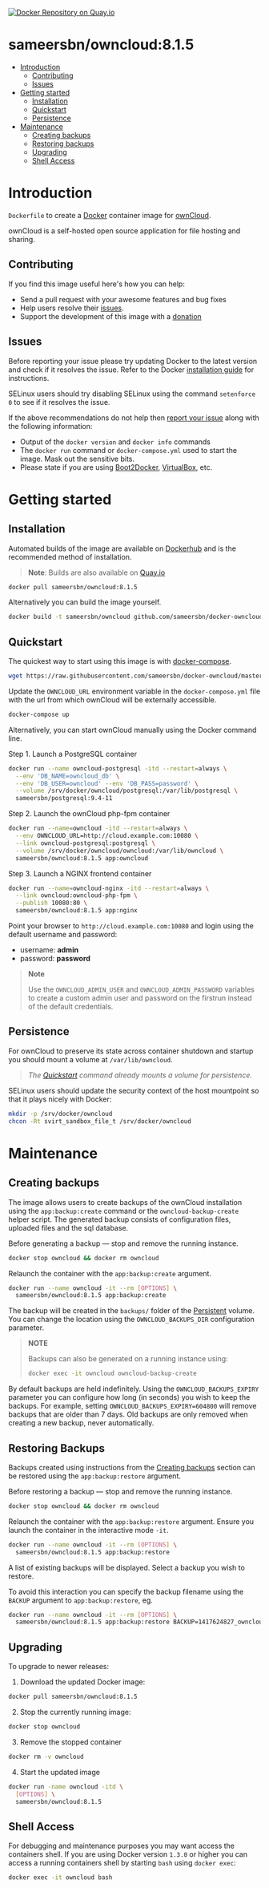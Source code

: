 [![Docker Repository on Quay.io](https://quay.io/repository/sameersbn/owncloud/status "Docker Repository on Quay.io")](https://quay.io/repository/sameersbn/owncloud)

# sameersbn/owncloud:8.1.5

- [Introduction](#introduction)
  - [Contributing](#contributing)
  - [Issues](#issues)
- [Getting started](#getting-started)
  - [Installation](#installation)
  - [Quickstart](#quickstart)
  - [Persistence](#persistence)
- [Maintenance](#maintenance)
  - [Creating backups](#creating-backups)
  - [Restoring backups](#restoring-backups)
  - [Upgrading](#upgrading)
  - [Shell Access](#shell-access)

# Introduction

`Dockerfile` to create a [Docker](https://www.docker.com/) container image for [ownCloud](https://owncloud.org/).

ownCloud is a self-hosted open source application for file hosting and sharing.

## Contributing

If you find this image useful here's how you can help:

- Send a pull request with your awesome features and bug fixes
- Help users resolve their [issues](../../issues?q=is%3Aopen+is%3Aissue).
- Support the development of this image with a [donation](http://www.damagehead.com/donate/)

## Issues

Before reporting your issue please try updating Docker to the latest version and check if it resolves the issue. Refer to the Docker [installation guide](https://docs.docker.com/installation) for instructions.

SELinux users should try disabling SELinux using the command `setenforce 0` to see if it resolves the issue.

If the above recommendations do not help then [report your issue](../../issues/new) along with the following information:

- Output of the `docker version` and `docker info` commands
- The `docker run` command or `docker-compose.yml` used to start the image. Mask out the sensitive bits.
- Please state if you are using [Boot2Docker](http://www.boot2docker.io), [VirtualBox](https://www.virtualbox.org), etc.

# Getting started

## Installation

Automated builds of the image are available on [Dockerhub](https://hub.docker.com/r/sameersbn/owncloud) and is the recommended method of installation.

> **Note**: Builds are also available on [Quay.io](https://quay.io/repository/sameersbn/owncloud)

```bash
docker pull sameersbn/owncloud:8.1.5
```

Alternatively you can build the image yourself.

```bash
docker build -t sameersbn/owncloud github.com/sameersbn/docker-owncloud
```

## Quickstart

The quickest way to start using this image is with [docker-compose](https://docs.docker.com/compose/).

```bash
wget https://raw.githubusercontent.com/sameersbn/docker-owncloud/master/docker-compose.example.yml -O docker-compose.yml
```

Update the `OWNCLOUD_URL` environment variable in the `docker-compose.yml` file with the url from which ownCloud will be externally accessible.

```bash
docker-compose up
```

Alternatively, you can start ownCloud manually using the Docker command line.

Step 1. Launch a PostgreSQL container

```bash
docker run --name owncloud-postgresql -itd --restart=always \
  --env 'DB_NAME=owncloud_db' \
  --env 'DB_USER=owncloud' --env 'DB_PASS=password' \
  --volume /srv/docker/owncloud/postgresql:/var/lib/postgresql \
  sameersbn/postgresql:9.4-11

```

Step 2. Launch the ownCloud php-fpm container

```bash
docker run --name=owncloud -itd --restart=always \
  --env OWNCLOUD_URL=http://cloud.example.com:10080 \
  --link owncloud-postgresql:postgresql \
  --volume /srv/docker/owncloud/owncloud:/var/lib/owncloud \
  sameersbn/owncloud:8.1.5 app:owncloud
```

Step 3. Launch a NGINX frontend container

```bash
docker run --name=owncloud-nginx -itd --restart=always \
  --link owncloud:owncloud-php-fpm \
  --publish 10080:80 \
  sameersbn/owncloud:8.1.5 app:nginx
```

Point your browser to `http://cloud.example.com:10080` and login using the default username and password:

* username: **admin**
* password: **password**

> **Note**
>
> Use the `OWNCLOUD_ADMIN_USER` and `OWNCLOUD_ADMIN_PASSWORD` variables to create a custom admin user and password on the firstrun instead of the default credentials.

## Persistence

For ownCloud to preserve its state across container shutdown and startup you should mount a volume at `/var/lib/owncloud`.

> *The [Quickstart](#quickstart) command already mounts a volume for persistence.*

SELinux users should update the security context of the host mountpoint so that it plays nicely with Docker:

```bash
mkdir -p /srv/docker/owncloud
chcon -Rt svirt_sandbox_file_t /srv/docker/owncloud
```

# Maintenance

## Creating backups

The image allows users to create backups of the ownCloud installation using the `app:backup:create` command or the `owncloud-backup-create` helper script. The generated backup consists of configuration files, uploaded files and the sql database.

Before generating a backup — stop and remove the running instance.

```bash
docker stop owncloud && docker rm owncloud
```

Relaunch the container with the `app:backup:create` argument.

```bash
docker run --name owncloud -it --rm [OPTIONS] \
  sameersbn/owncloud:8.1.5 app:backup:create
```

The backup will be created in the `backups/` folder of the [Persistent](#persistence) volume. You can change the location using the `OWNCLOUD_BACKUPS_DIR` configuration parameter.

> **NOTE**
>
> Backups can also be generated on a running instance using:
>
>  ```bash
>  docker exec -it owncloud owncloud-backup-create
>  ```

By default backups are held indefinitely. Using the `OWNCLOUD_BACKUPS_EXPIRY` parameter you can configure how long (in seconds) you wish to keep the backups. For example, setting `OWNCLOUD_BACKUPS_EXPIRY=604800` will remove backups that are older than 7 days. Old backups are only removed when creating a new backup, never automatically.

## Restoring Backups

Backups created using instructions from the [Creating backups](#creating-backups) section can be restored using the `app:backup:restore` argument.

Before restoring a backup — stop and remove the running instance.

```bash
docker stop owncloud && docker rm owncloud
```

Relaunch the container with the `app:backup:restore` argument. Ensure you launch the container in the interactive mode `-it`.

```bash
docker run --name owncloud -it --rm [OPTIONS] \
  sameersbn/owncloud:8.1.5 app:backup:restore
```

A list of existing backups will be displayed. Select a backup you wish to restore.

To avoid this interaction you can specify the backup filename using the `BACKUP` argument to `app:backup:restore`, eg.

```bash
docker run --name owncloud -it --rm [OPTIONS] \
  sameersbn/owncloud:8.1.5 app:backup:restore BACKUP=1417624827_owncloud_backup.tar
```

## Upgrading

To upgrade to newer releases:

  1. Download the updated Docker image:

  ```bash
  docker pull sameersbn/owncloud:8.1.5
  ```

  2. Stop the currently running image:

  ```bash
  docker stop owncloud
  ```

  3. Remove the stopped container

  ```bash
  docker rm -v owncloud
  ```

  4. Start the updated image

  ```bash
  docker run -name owncloud -itd \
    [OPTIONS] \
    sameersbn/owncloud:8.1.5
  ```

## Shell Access

For debugging and maintenance purposes you may want access the containers shell. If you are using Docker version `1.3.0` or higher you can access a running containers shell by starting `bash` using `docker exec`:

```bash
docker exec -it owncloud bash
```
